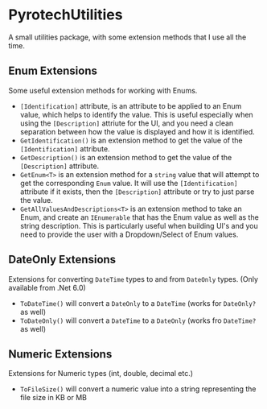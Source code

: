 # PyrotechUtilities

A small utilities package, with some extension methods that I use all the time.

## Enum Extensions
Some useful extension methods for working with Enums.

- `[Identification]` attribute, is an attribute to be applied to an Enum value, which helps to identify the value.
  This is useful especially when using the `[Description]` attriute for the UI, and you need a clean separation between how the value is displayed and how it is identified.
- `GetIdentification()` is an extension method to get the value of the `[Identification]` attribute.
- `GetDescription()` is an extension method to get the value of the `[Description]` attribute.
- `GetEnum<T>` is an extension method for a `string` value that will attempt to get the corresponding `Enum` value.
  It will use the `[Identification]` attribute if it exists, then the `[Description]` attribute or try to just parse the value.
- `GetAllValuesAndDescriptions<T>` is an extension method to take an Enum, and create an `IEnumerable` that has the Enum value as well as the string description.
  This is particularly useful when building UI's and you need to provide the user with a Dropdown/Select of Enum values.

## DateOnly Extensions
Extensions for converting `DateTime` types to and from `DateOnly` types. (Only available from .Net 6.0)

- `ToDateTime()` will convert a `DateOnly` to a `DateTime` (works for `DateOnly?` as well)
- `ToDateOnly()` will convert a `DateTime` to a `DateOnly` (works fro `DateTime?` as well)

## Numeric Extensions
Extensions for Numeric types (int, double, decimal etc.)

- `ToFileSize()` will convert a numeric value into a string representing the file size in KB or MB
